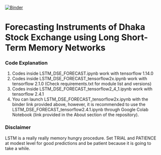 [![Binder](https://mybinder.org/badge_logo.svg)](https://mybinder.org/v2/gh/tanvird3/Dhaka_Stock_Exchange_Forecasting/master?filepath=LSTM_DSE_FORECAST_tensorflow2x.ipynb)
# Forecasting Instruments of Dhaka Stock Exchange using Long Short-Term Memory Networks

### Code Explanation
1. Codes inside LSTM_DSE_FORECAST.ipynb work with tensorflow 1.14.0
2. Codes inside LSTM_DSE_FORECAST_tensorflow2x.ipynb work with tensorflow 2.1.0 (Check requirements.txt for module list and versions)
3. Codes inside LSTM_DSE_FORECAST_tensorflow2_4_1.ipynb work with tensorflow 2.4.1
4. You can launch LSTM_DSE_FORECAST_tensorflow2x.ipynb with the binder link provided above, however, it is recommended to use the LSTM_DSE_FORECAST_tensorflow2.4.1.ipynb through Google Colab Notebook (link provided in the About section of the repository). 

### Disclaimer
LSTM is a really really memory hungry procedure. Set TRIAL and PATIENCE at modest level for good predictions and be patient because it is going to take a while. 

